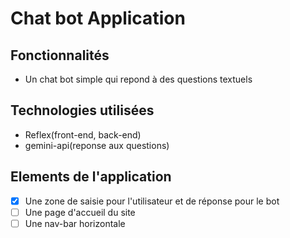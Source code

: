 # Chat bot Application

## Fonctionnalités

- Un chat bot simple qui repond à des questions textuels

## Technologies utilisées

- Reflex(front-end, back-end)
- gemini-api(reponse aux questions)

## Elements de l'application

- [x] Une zone de saisie pour l'utilisateur et de réponse pour le bot
- [ ] Une page d'accueil du site
- [ ] Une nav-bar horizontale